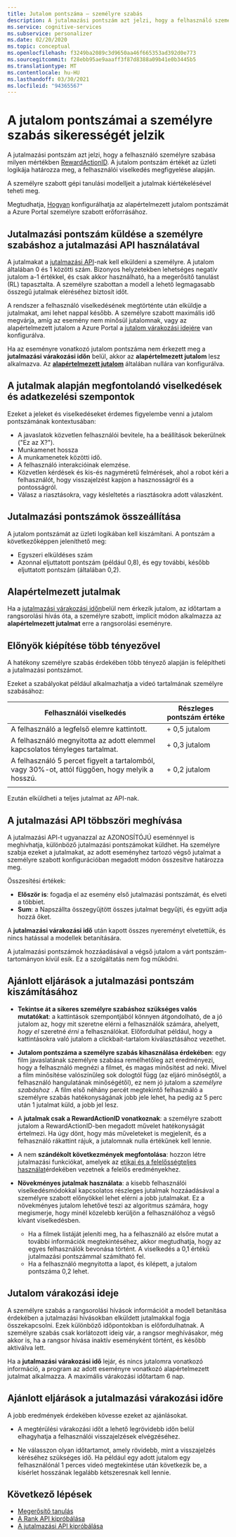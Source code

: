 ```yaml
---
title: Jutalom pontszáma – személyre szabás
description: A jutalmazási pontszám azt jelzi, hogy a felhasználó személyre szabása milyen mértékben RewardActionID. A jutalom pontszám értékét az üzleti logikája határozza meg, a felhasználói viselkedés megfigyelése alapján. A személyre szabott gépi tanulási modelljeit a jutalmak kiértékelésével teheti meg.
ms.service: cognitive-services
ms.subservice: personalizer
ms.date: 02/20/2020
ms.topic: conceptual
ms.openlocfilehash: f3249ba2089c3d9650aa46f665353ad392d0e773
ms.sourcegitcommit: f28ebb95ae9aaaff3f87d8388a09b41e0b3445b5
ms.translationtype: MT
ms.contentlocale: hu-HU
ms.lasthandoff: 03/30/2021
ms.locfileid: "94365567"
---
```

# <a name="reward-scores-indicate-success-of-personalization"></a>A jutalom pontszámai a személyre szabás sikerességét jelzik

A jutalmazási pontszám azt jelzi, hogy a felhasználó személyre szabása milyen mértékben [RewardActionID](/rest/api/cognitiveservices/personalizer/rank/rank#response). A jutalom pontszám értékét az üzleti logikája határozza meg, a felhasználói viselkedés megfigyelése alapján.

A személyre szabott gépi tanulási modelljeit a jutalmak kiértékelésével teheti meg.

Megtudhatja, [Hogyan](how-to-settings.md#configure-rewards-for-the-feedback-loop) konfigurálhatja az alapértelmezett jutalom pontszámát a Azure Portal személyre szabott erőforrásához.

## <a name="use-reward-api-to-send-reward-score-to-personalizer"></a>Jutalmazási pontszám küldése a személyre szabáshoz a jutalmazási API használatával

A jutalmakat a [jutalmazási API](/rest/api/cognitiveservices/personalizer/events/reward)-nak kell elküldeni a személyre. A jutalom általában 0 és 1 közötti szám. Bizonyos helyzetekben lehetséges negatív jutalom a-1 értékkel, és csak akkor használható, ha a megerősítő tanulást (RL) tapasztalta. A személyre szabottan a modell a lehető legmagasabb összegű jutalmak eléréséhez biztosít időt.

A rendszer a felhasználó viselkedésének megtörténte után elküldje a jutalmakat, ami lehet nappal később. A személyre szabott maximális idő megvárja, amíg az esemény nem minősül jutalomnak, vagy az alapértelmezett jutalom a Azure Portal a [jutalom várakozási idejére](#reward-wait-time) van konfigurálva.

Ha az eseményre vonatkozó jutalom pontszáma nem érkezett meg a **jutalmazási várakozási időn** belül, akkor az **alapértelmezett jutalom** lesz alkalmazva. Az **[alapértelmezett jutalom](how-to-settings.md#configure-reward-settings-for-the-feedback-loop-based-on-use-case)** általában nullára van konfigurálva.


## <a name="behaviors-and-data-to-consider-for-rewards"></a>A jutalmak alapján megfontolandó viselkedések és adatkezelési szempontok

Ezeket a jeleket és viselkedéseket érdemes figyelembe venni a jutalom pontszámának kontextusában:

* A javaslatok közvetlen felhasználói bevitele, ha a beállítások bekerülnek ("Ez az X?").
* Munkamenet hossza
* A munkamenetek közötti idő.
* A felhasználó interakcióinak elemzése.
* Közvetlen kérdések és kis-és nagyméretű felmérések, ahol a robot kéri a felhasználót, hogy visszajelzést kapjon a hasznosságról és a pontosságról.
* Válasz a riasztásokra, vagy késleltetés a riasztásokra adott válaszként.

## <a name="composing-reward-scores"></a>Jutalmazási pontszámok összeállítása

A jutalom pontszámát az üzleti logikában kell kiszámítani. A pontszám a következőképpen jeleníthető meg:

* Egyszeri elküldéses szám
* Azonnal eljuttatott pontszám (például 0,8), és egy további, később eljuttatott pontszám (általában 0,2).

## <a name="default-rewards"></a>Alapértelmezett jutalmak

Ha a [jutalmazási várakozási időn](#reward-wait-time)belül nem érkezik jutalom, az időtartam a rangsorolási hívás óta, a személyre szabott, implicit módon alkalmazza az **alapértelmezett jutalmat** erre a rangsorolási eseményre.

## <a name="building-up-rewards-with-multiple-factors"></a>Előnyök kiépítése több tényezővel

A hatékony személyre szabás érdekében több tényező alapján is felépítheti a jutalmazási pontszámot.

Ezeket a szabályokat például alkalmazhatja a videó tartalmának személyre szabásához:

|Felhasználói viselkedés|Részleges pontszám értéke|
|--|--|
|A felhasználó a legfelső elemre kattintott.|+ 0,5 jutalom|
|A felhasználó megnyitotta az adott elemmel kapcsolatos tényleges tartalmat.|+ 0,3 jutalom|
|A felhasználó 5 percet figyelt a tartalomból, vagy 30%-ot, attól függően, hogy melyik a hosszú.|+ 0,2 jutalom|
|||

Ezután elküldheti a teljes jutalmat az API-nak.

## <a name="calling-the-reward-api-multiple-times"></a>A jutalmazási API többszöri meghívása

A jutalmazási API-t ugyanazzal az AZONOSÍTÓJÚ eseménnyel is meghívhatja, különböző jutalmazási pontszámokat küldhet. Ha személyre szabja ezeket a jutalmakat, az adott eseményhez tartozó végső jutalmat a személyre szabott konfigurációban megadott módon összesítve határozza meg.

Összesítési értékek:

*  **Először is**: fogadja el az esemény első jutalmazási pontszámát, és elveti a többiet.
* **Sum**: a Napszállta összegyűjtött összes jutalmat begyűjti, és együtt adja hozzá őket.

A **jutalmazási várakozási idő** után kapott összes nyereményt elvetettük, és nincs hatással a modellek betanítására.

A jutalmazási pontszámok hozzáadásával a végső jutalom a várt pontszám-tartományon kívül esik. Ez a szolgáltatás nem fog működni.

## <a name="best-practices-for-calculating-reward-score"></a>Ajánlott eljárások a jutalmazási pontszám kiszámításához

* **Tekintse át a sikeres személyre szabáshoz szükséges valós mutatókat**: a kattintások szempontjából könnyen átgondolható, de a jó jutalom az, hogy mit szeretne elérni a felhasználók számára, ahelyett, *hogy el* szeretné *érni* a felhasználókat.  Előfordulhat például, hogy a kattintásokra való jutalom a clickbait-tartalom kiválasztásához vezethet.

* **Jutalom pontszáma a személyre szabás kihasználása érdekében**: egy film javaslatának személyre szabása remélhetőleg azt eredményezi, hogy a felhasználó megnézi a filmet, és magas minősítést ad neki. Mivel a film minősítése valószínűleg sok dologtól függ (az eljáró minőségtől, a felhasználó hangulatának minőségétől), ez nem jó jutalom a *személyre szabáshoz* . A film első néhány percét megtekintő felhasználó a személyre szabás hatékonyságának jobb jele lehet, ha pedig az 5 perc után 1 jutalmat küld, a jobb jel lesz.

* A **jutalmak csak a RewardActionID vonatkoznak**: a személyre szabott jutalom a RewardActionID-ben megadott művelet hatékonyságát értelmezi. Ha úgy dönt, hogy más műveleteket is megjelenít, és a felhasználó rákattint rájuk, a jutalomnak nulla értékűnek kell lennie.

* A nem **szándékolt következmények megfontolása**: hozzon létre jutalmazási funkciókat, amelyek az [etikai és a felelősségteljes használat](ethics-responsible-use.md)érdekében vezetnek a felelős eredményekhez.

* **Növekményes jutalmak használata**: a kisebb felhasználói viselkedésmódokkal kapcsolatos részleges jutalmak hozzáadásával a személyre szabott előnyökkel lehet elérni a jobb jutalmakat. Ez a növekményes jutalom lehetővé teszi az algoritmus számára, hogy megismerje, hogy minél közelebb kerüljön a felhasználóhoz a végső kívánt viselkedésben.
    * Ha a filmek listáját jeleníti meg, ha a felhasználó az elsőre mutat a további információk megtekintéséhez, akkor megtudhatja, hogy az egyes felhasználók bevonása történt. A viselkedés a 0,1 értékű jutalmazási pontszámmal számítható fel.
    * Ha a felhasználó megnyitotta a lapot, és kilépett, a jutalom pontszáma 0,2 lehet.

## <a name="reward-wait-time"></a>Jutalom várakozási ideje

A személyre szabás a rangsorolási hívások információit a modell betanítása érdekében a jutalmazási hívásokban elküldett jutalmakkal fogja összekapcsolni. Ezek különböző időpontokban is előfordulhatnak. A személyre szabás csak korlátozott ideig vár, a rangsor meghívásakor, még akkor is, ha a rangsor hívása inaktív eseményként történt, és később aktiválva lett.

Ha a **jutalmazási várakozási idő** lejár, és nincs jutalomra vonatkozó információ, a program az adott eseményre vonatkozó alapértelmezett jutalmat alkalmazza. A maximális várakozási időtartam 6 nap.

## <a name="best-practices-for-reward-wait-time"></a>Ajánlott eljárások a jutalmazási várakozási időre

A jobb eredmények érdekében kövesse ezeket az ajánlásokat.

* A megtérülési várakozási időt a lehető legrövidebb időn belül elhagyhatja a felhasználói visszajelzések elvégzéséhez.

* Ne válasszon olyan időtartamot, amely rövidebb, mint a visszajelzés kéréséhez szükséges idő. Ha például egy adott jutalom egy felhasználónál 1 perces videó megtekintése után következik be, a kísérlet hosszának legalább kétszeresnak kell lennie.

## <a name="next-steps"></a>Következő lépések

* [Megerősítő tanulás](concepts-reinforcement-learning.md)
* [A Rank API kipróbálása](https://westus2.dev.cognitive.microsoft.com/docs/services/personalizer-api/operations/Rank/console)
* [A jutalmazási API kipróbálása](https://westus2.dev.cognitive.microsoft.com/docs/services/personalizer-api/operations/Reward)